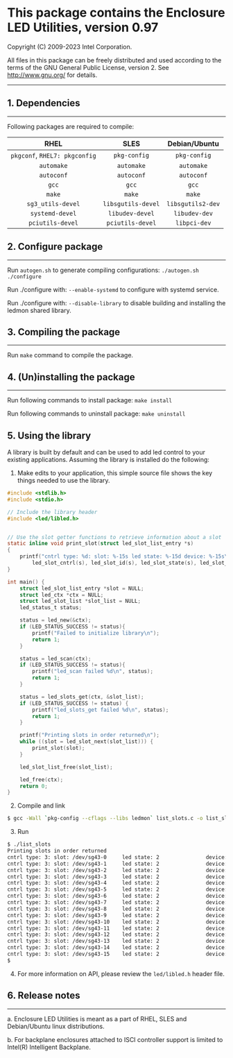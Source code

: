 # This package contains the Enclosure LED Utilities, version 0.97

Copyright (C) 2009-2023 Intel Corporation.

All files in this package can be freely distributed and used according
to the terms of the GNU General Public License, version 2.
See http://www.gnu.org/ for details.

-------------------------

## 1. Dependencies

-------------------------

Following packages are required to compile:

|RHEL|SLES|Debian/Ubuntu|
|:---:|:---:|:---:|
| `pkgconf`, `RHEL7: pkgconfig`  | `pkg-config` | `pkg-config` |
| `automake` | `automake`   | `automake`   |
| `autoconf` | `autoconf`   | `autoconf`   |
| `gcc` | `gcc` | `gcc` |
| `make` | `make` | `make` |
| `sg3_utils-devel`| `libsgutils-devel`  | `libsgutils2-dev` |
| `systemd-devel`  | `libudev-devel`     | `libudev-dev`     |
| `pciutils-devel` | `pciutils-devel`    | `libpci-dev`      |

## 2. Configure package

-------------------------

Run `autogen.sh` to generate compiling configurations:
   `./autogen.sh`
   `./configure`

Run ./configure with:
    `--enable-systemd` to configure with systemd service.

Run ./configure with:
    `--disable-library` to disable building and installing the ledmon shared library.

## 3. Compiling the package

-------------------------

Run `make` command to compile the package.

## 4. (Un)installing the package

-------------------------

Run following commands to install package:
   `make install`

Run following commands to uninstall package:
   `make uninstall`

## 5. Using the library
   A library is built by default and can be used to add led control to your existing applications.  Assuming the library
   is installed do the following:

1. Make edits to your application, this simple source file shows the key things needed to use the library.


```c
#include <stdlib.h>
#include <stdio.h>

// Include the library header
#include <led/libled.h>


// Use the slot getter functions to retrieve information about a slot
static inline void print_slot(struct led_slot_list_entry *s)
{
    printf("cntrl type: %d: slot: %-15s led state: %-15d device: %-15s\n",
        led_slot_cntrl(s), led_slot_id(s), led_slot_state(s), led_slot_device(s));
}

int main() {
    struct led_slot_list_entry *slot = NULL;
    struct led_ctx *ctx = NULL;
    struct led_slot_list *slot_list = NULL;
    led_status_t status;

    status = led_new(&ctx);
    if (LED_STATUS_SUCCESS != status){
        printf("Failed to initialize library\n");
        return 1;
    }

    status = led_scan(ctx);
    if (LED_STATUS_SUCCESS != status){
        printf("led_scan failed %d\n", status);
        return 1;
    }

    status = led_slots_get(ctx, &slot_list);
    if (LED_STATUS_SUCCESS != status) {
        printf("led_slots_get failed %d\n", status);
        return 1;
    }

    printf("Printing slots in order returned\n");
    while ((slot = led_slot_next(slot_list))) {
        print_slot(slot);
    }

    led_slot_list_free(slot_list);

    led_free(ctx);
    return 0;
}
```

2. Compile and link

```bash
$ gcc -Wall `pkg-config --cflags --libs ledmon` list_slots.c -o list_slots
```

3. Run

```bash
$ ./list_slots
Printing slots in order returned
cntrl type: 3: slot: /dev/sg43-0     led state: 2               device: /dev/sdw
cntrl type: 3: slot: /dev/sg43-1     led state: 2               device: /dev/sdx
cntrl type: 3: slot: /dev/sg43-2     led state: 2               device: /dev/sdy
cntrl type: 3: slot: /dev/sg43-3     led state: 2               device: /dev/sdz
cntrl type: 3: slot: /dev/sg43-4     led state: 2               device: /dev/sdaa
cntrl type: 3: slot: /dev/sg43-5     led state: 2               device: /dev/sdab
cntrl type: 3: slot: /dev/sg43-6     led state: 2               device: /dev/sdac
cntrl type: 3: slot: /dev/sg43-7     led state: 2               device: /dev/sdad
cntrl type: 3: slot: /dev/sg43-8     led state: 2               device: /dev/sdae
cntrl type: 3: slot: /dev/sg43-9     led state: 2               device: /dev/sdaf
cntrl type: 3: slot: /dev/sg43-10    led state: 2               device: /dev/sdag
cntrl type: 3: slot: /dev/sg43-11    led state: 2               device: /dev/sdah
cntrl type: 3: slot: /dev/sg43-12    led state: 2               device: /dev/sdai
cntrl type: 3: slot: /dev/sg43-13    led state: 2               device: /dev/sdaj
cntrl type: 3: slot: /dev/sg43-14    led state: 2               device: /dev/sdak
cntrl type: 3: slot: /dev/sg43-15    led state: 2               device: /dev/sdal
$
```

4. For more information on API, please review the `led/libled.h` header file.

## 6. Release notes

-------------------------

a. Enclosure LED Utilities is meant as a part of RHEL, SLES and Debian/Ubuntu linux
   distributions.

b. For backplane enclosures attached to ISCI controller support is limited to
   Intel(R) Intelligent Backplane.
